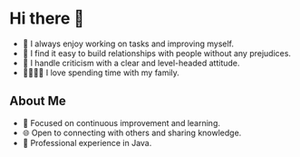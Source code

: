 # Hi there 👋

- 🌟 I always enjoy working on tasks and improving myself.
- 🤝 I find it easy to build relationships with people without any prejudices.
- 💬 I handle criticism with a clear and level-headed attitude.
- 👨‍👩‍👧‍👦 I love spending time with my family.

## About Me

- 🎯 Focused on continuous improvement and learning.
- 🌐 Open to connecting with others and sharing knowledge.
- 💼 Professional experience in Java.
